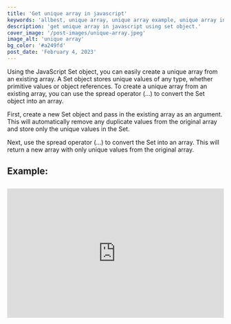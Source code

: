 ```yaml
---
title: 'Get unique array in javascript'
keywords: 'allbest, unique array, unique array example, unique array in javaScript, remove duplicate array in javascript'
description: 'get unique array in javascript using set object.'
cover_image: '/post-images/unique-array.jpeg'
image_alt: 'unique array'
bg_color: '#a249fd'
post_date: 'February 4, 2023'
---
```


<p style="margin-bottom: 10px">Using the JavaScript Set object, you can easily create a unique array from an existing array. A Set object stores unique values of any type, whether primitive values or object references. To create a unique array from an existing array, you can use the spread operator (...) to convert the Set object into an array.</p>

<p style="margin-bottom: 10px">First, create a new Set object and pass in the existing array as an argument. This will automatically remove any duplicate values from the original array and store only the unique values in the Set.</p>

<p>Next, use the spread operator (...) to convert the Set into an array. This will return a new array with only unique values from the original array.</p>

<div style="margin: 20px 0px">
<h2 style="padding-bottom: 10px">Example:</h2>
<iframe height="300" style="width: 100%;" scrolling="no" title="get unique array in js" src="https://codepen.io/allbest963/embed/ZEjZryp?default-tab=html%2Cresult&editable=true&theme-id=dark" frameborder="no" loading="lazy" allowtransparency="true" allowfullscreen="true">
  See the Pen <a href="https://codepen.io/allbest963/pen/ZEjZryp">
  get unique array in js</a> by allbest (<a href="https://codepen.io/allbest963">@allbest963</a>)
  on <a href="https://codepen.io">CodePen</a>.
</iframe>
</div>
